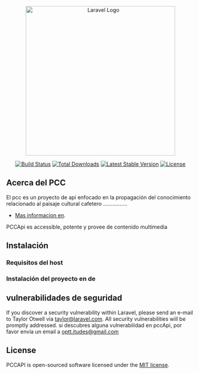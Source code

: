 <p align="center"><a href="https://laravel.com" target="_blank"><img src="https://raw.githubusercontent.com/laravel/art/master/logo-lockup/5%20SVG/2%20CMYK/1%20Full%20Color/laravel-logolockup-cmyk-red.svg" width="400" alt="Laravel Logo"></a></p>

<p align="center">
<a href="https://github.com/laravel/framework/actions"><img src="https://github.com/laravel/framework/workflows/tests/badge.svg" alt="Build Status"></a>
<a href="https://packagist.org/packages/laravel/framework"><img src="https://img.shields.io/packagist/dt/laravel/framework" alt="Total Downloads"></a>
<a href="https://packagist.org/packages/laravel/framework"><img src="https://img.shields.io/packagist/v/laravel/framework" alt="Latest Stable Version"></a>
<a href="https://packagist.org/packages/laravel/framework"><img src="https://img.shields.io/packagist/l/laravel/framework" alt="License"></a>
</p>

## Acerca del PCC

El pcc es un proyecto de api enfocado en la propagación del conocimiento relacionado al paisaje cultural cafetero ................

- [Mas informacion en](https://laravel.com/docs/routing](https://paisajeculturalcafetero.org.co/)).

PCCApi es accessible, potente y provee de contenido multimedia


## Instalación
### Requisitos del host
### Instalación del proyecto en de

## vulnerabilidades de seguridad

If you discover a security vulnerability within Laravel, please send an e-mail to Taylor Otwell via [taylor@laravel.com](mailto:taylor@laravel.com). All security vulnerabilities will be promptly addressed.
si descubres alguna vulnerabilidad en pccApi, por favor envía un email a [optt.itudes@gmail.com](mailto:optt.itudes@gmail.com)

## License
PCCAPI is open-sourced software licensed under the [MIT license](https://opensource.org/licenses/MIT).
